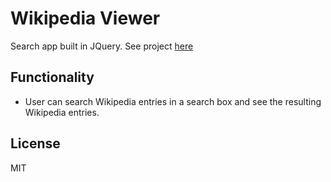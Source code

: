 # Wikipedia Viewer
Search app built in JQuery. See project [here](http://alidaca.github.io/Wikipedia-viewer/)

## Functionality
- User can search Wikipedia entries in a search box and see the resulting Wikipedia entries.

## License
MIT
